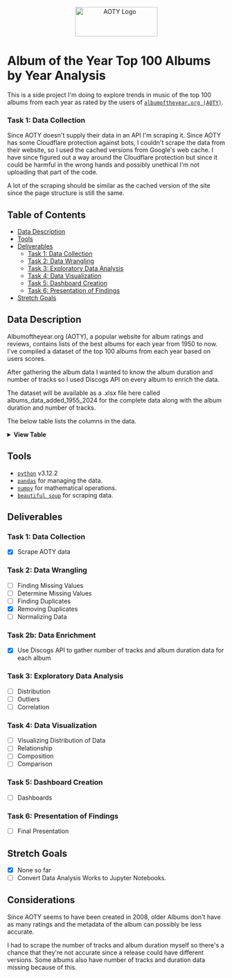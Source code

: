 <p align="center">
    <img src="https://cdn.albumoftheyear.org/images/title-2015.png?raw=true" alt="AOTY Logo" width="190" height="68"/>
</p>

# Album of the Year Top 100 Albums by Year Analysis

This is a side project I'm doing to explore trends in music of the top 100 albums from each year as rated by the users of [`albumoftheyear.org (AOTY)`](https://www.albumoftheyear.org/).

### Task 1: Data Collection

Since AOTY doesn't supply their data in an API I'm scraping it. Since AOTY has some Cloudflare protection against bots, I couldn't scrape the data from their website, so I used the cached versions from Google's web cache. I have since figured out a way around the Cloudflare protection but since it could be harmful in the wrong hands and possibly unethical I'm not uploading that part of the code.

A lot of the scraping should be similar as the cached version of the site since the page structure is still the same.

## Table of Contents

- [Data Description](#data-description)
- [Tools](#tools)
- [Deliverables](#deliverables)
  - [Task 1: Data Collection](#task-1-data-collection)
  - [Task 2: Data Wrangling](#task-2-data-wrangling)
  - [Task 3: Exploratory Data Analysis](#task-3-exploratory-data-analysis)
  - [Task 4: Data Visualization](#task-4-data-visualization)
  - [Task 5: Dashboard Creation](#task-5-dashboard-creation)
  - [Task 6: Presentation of Findings](#task-6-presentation-of-findings)
- [Stretch Goals](#stretch-goals)

## Data Description

Albumoftheyear.org (AOTY), a popular website for album ratings and reviews, contains lists of the best albums for each year from 1950 to now. I've compiled a dataset of the top 100 albums from each year based on users scores.

After gathering the album data I wanted to know the album duration and number of tracks so I used Discogs API on every album to enrich the data.

The dataset will be available as a .xlsx file here called albums_data_added_1955_2024 for the complete data along with the album duration and number of tracks.

The below table lists the columns in the data.

<details>
 <summary><strong>View Table</strong></summary>
<table>
  <thead>
    <tr>
      <th>Column Name</th>
      <th>Column Description</th>
    </tr>
  </thead>
  <tbody>
    <tr>
      <td>rank</td>
      <td>
        Rank of the album in the list it appears in.
      </td>
    </tr>
    <tr>
      <td>artist_name</td>
      <td>
        Name of the artist or band that made the album.
      </td>
    </tr>
    <tr>
      <td>album_name</td>
      <td>Name of the album</td>
    </tr>
    <tr>
      <td>release_date</td>
      <td>The date the album was released.</td>
    </tr>
    <tr>
      <td>genres</td>
      <td>A list of the genres of the album.</td>
    </tr>
    <tr>
      <td>user_score</td>
      <td>
        The score the users gave the album.
      </td>
    </tr>
    <tr>
      <td>user_score_float</td>
      <td>The float version of the score according to AOTY.</td>
    </tr>
    <tr>
      <td>number_of_ratings</td>
      <td>
        Number of ratings the album has recieved from users.
      </td>
    </tr>
    <tr>
      <td>link_to_album</td>
      <td>
       A link to the album's page on AOTY.
      </td>
    </tr>
    <tr>
      <td>must_hear</td>
      <td>If the album is a "must hear" according to AOTY. Possible values: no, user, critic, or both. Meaning not a must hear, users think it's a must hear, critics think it's a must hear, or critics and users think it's a must hear.</td>
    </tr>
    <tr>
      <td>album_artwork_link</td>
      <td>
        A link to the album's artwork, hosted on AOTY.
      </td>
    </tr>
    <tr>
      <td>list_year</td>
      <td>
        What year is the album from (what list the album's part of).
      </td>
    </tr>
    <tr>
      <td>album_length</td>
      <td>
        The duration of the entire album. 0 or null if unknown.
      </td>
    </tr>
    <tr>
      <td>num_of_tracks</td>
      <td>
        Number of tracks on the the album.
      </td>
    </tr>
  </tbody>
</table>

</details>

## Tools

- [`python`](https://www.python.org/downloads/) v3.12.2
- [`pandas`](https://pandas.pydata.org/?utm_medium=Exinfluencer&utm_source=Exinfluencer&utm_content=000026UJ&utm_term=10006555&utm_id=NA-SkillsNetwork-Channel-SkillsNetworkCoursesIBMML0187ENSkillsNetwork31430127-2021-01-01) for managing the data.
- [`numpy`](https://numpy.org/?utm_medium=Exinfluencer&utm_source=Exinfluencer&utm_content=000026UJ&utm_term=10006555&utm_id=NA-SkillsNetwork-Channel-SkillsNetworkCoursesIBMML0187ENSkillsNetwork31430127-2021-01-01) for mathematical operations.
- [`beautiful soup`](https://beautiful-soup-4.readthedocs.io/en/latest/) for scraping data.

## Deliverables

### Task 1: Data Collection

- [x] Scrape AOTY data

### Task 2: Data Wrangling

- [ ] Finding Missing Values
- [ ] Determine Missing Values
- [ ] Finding Duplicates
- [x] Removing Duplicates
- [ ] Normalizing Data

### Task 2b: Data Enrichment

- [x] Use Discogs API to gather number of tracks and album duration data for each album

### Task 3: Exploratory Data Analysis

- [ ] Distribution
- [ ] Outliers
- [ ] Correlation

### Task 4: Data Visualization

- [ ] Visualizing Distribution of Data
- [ ] Relationship
- [ ] Composition
- [ ] Comparison

### Task 5: Dashboard Creation

- [ ] Dashboards

### Task 6: Presentation of Findings

- [ ] Final Presentation

## Stretch Goals

- [x] None so far
- [ ] Convert Data Analysis Works to Jupyter Notebooks.

## Considerations

Since AOTY seems to have been created in 2008, older Albums don't have as many ratings and the metadata of the album can possibly be less accurate.

I had to scrape the number of tracks and album duration myself so there's a chance that they're not accurate since a release could have different versions. Some albums also have number of tracks and duration data missing because of this.
